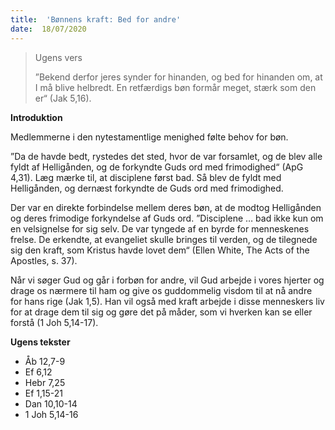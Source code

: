 ```yaml
---
title:  'Bønnens kraft: Bed for andre'
date:  18/07/2020
---
```


> <p>Ugens vers</p>
> ”Bekend derfor jeres synder for hinanden, og bed for hinanden om, at I må blive helbredt. En retfærdigs bøn formår meget, stærk som den er“ (Jak 5,16).

**Introduktion**

Medlemmerne i den nytestamentlige menighed følte behov for bøn.

”Da de havde bedt, rystedes det sted, hvor de var forsamlet, og de blev alle fyldt af Helligånden, og de forkyndte Guds ord med frimodighed“ (ApG 4,31). Læg mærke til, at disciplene først bad. Så blev de fyldt med Helligånden, og dernæst forkyndte de Guds ord med frimodighed.

Der var en direkte forbindelse mellem deres bøn, at de modtog Helligånden og deres frimodige forkyndelse af Guds ord. ”Disciplene … bad ikke kun om en velsignelse for sig selv. De var tyngede af en byrde for menneskenes frelse. De erkendte, at evangeliet skulle bringes til verden, og de tilegnede sig den kraft, som Kristus havde lovet dem“ (Ellen White, The Acts of the Apostles, s. 37).

Når vi søger Gud og går i forbøn for andre, vil Gud arbejde i vores hjerter og drage os nærmere til ham og give os guddommelig visdom til at nå andre for hans rige (Jak 1,5). Han vil også med kraft arbejde i disse menneskers liv for at drage dem til sig og gøre det på måder, som vi hverken kan se eller forstå (1 Joh 5,14-17).

**Ugens tekster**

- Åb 12,7-9
- Ef 6,12
- Hebr 7,25
- Ef 1,15-21
- Dan 10,10-14
- 1 Joh 5,14-16